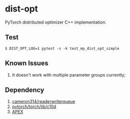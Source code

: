# dist-opt
PyTorch distributed optimizer C++ implementation.

## Test

```console
$ DIST_OPT_LOG=1 pytest -s -k test_mp_dist_opt_simple
```

## Known Issues

1. It doesn't work with multiple parameter groups currently;


## Dependency

1. [cameron314/readerwriterqueue](https://github.com/cameron314/readerwriterqueue.git)
2. [pytorch/torch/lib/c10d](https://github.com/pytorch/pytorch/tree/master/torch/lib/c10d)
3. [APEX](https://github.com/NVIDIA/apex)

